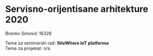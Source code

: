 # Servisno-orijentisane arhitekture 2020
*Branko Simović 16326*  

Tema za seminarski rad: **SiteWhere IoT platforma**  
Tema za projekat:  n/a  